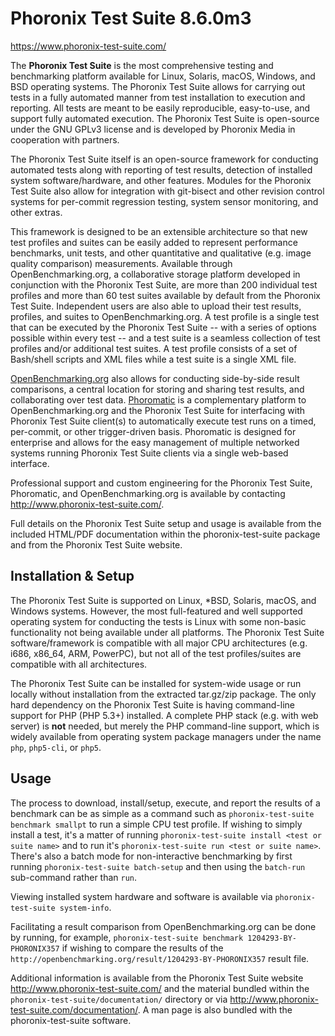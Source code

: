 # Phoronix Test Suite 8.6.0m3
https://www.phoronix-test-suite.com/

The **Phoronix Test Suite** is the most comprehensive testing and benchmarking
platform available for Linux, Solaris, macOS, Windows, and BSD operating
systems. The Phoronix Test Suite allows for carrying out tests in a fully
automated manner from test installation to execution and reporting. All tests
are meant to be easily reproducible, easy-to-use, and support fully automated
execution. The Phoronix Test Suite is open-source under the GNU GPLv3 license
and is developed by Phoronix Media in cooperation with partners.

The Phoronix Test Suite itself is an open-source framework for conducting
automated tests along with reporting of test results, detection of installed
system software/hardware, and other features. Modules for the Phoronix Test
Suite also allow for integration with git-bisect and other revision control
systems for per-commit regression testing, system sensor monitoring, and other
extras.

This framework is designed to be an extensible architecture so that new test
profiles and suites can be easily added to represent performance benchmarks,
unit tests, and other quantitative and qualitative (e.g. image quality
comparison) measurements. Available through OpenBenchmarking.org, a
collaborative storage platform developed in conjunction with the Phoronix Test
Suite, are more than 200 individual test profiles and more than 60 test suites
available by default from the Phoronix Test Suite. Independent users are also
able to upload their test results, profiles, and suites to OpenBenchmarking.org.
A test profile is a single test that can be executed by the Phoronix Test Suite
-- with a series of options possible within every test -- and a test suite is a
seamless collection of test profiles and/or additional test suites. A test
profile consists of a set of Bash/shell scripts and XML files while a test suite
is a single XML file.

[OpenBenchmarking.org](http://www.openbenchmarking.org/) also allows for
conducting side-by-side result comparisons, a central location for storing and
sharing test results, and collaborating over test data.
[Phoromatic](http://www.phoromatic.com/) is a complementary platform to
OpenBenchmarking.org and the Phoronix Test Suite for interfacing with Phoronix
Test Suite client(s) to automatically execute test runs on a timed, per-commit,
or other trigger-driven basis. Phoromatic is designed for enterprise and allows
for the easy management of multiple networked systems running Phoronix Test
Suite clients via a single web-based interface.

Professional support and custom engineering for the Phoronix Test Suite,
Phoromatic, and OpenBenchmarking.org is available by contacting
<http://www.phoronix-test-suite.com/>.

Full details on the Phoronix Test Suite setup and usage is available from the
included HTML/PDF documentation within the phoronix-test-suite package and from
the Phoronix Test Suite website.

## Installation & Setup

The Phoronix Test Suite is supported on Linux, *BSD, Solaris, macOS, and Windows
systems. However, the most full-featured and well supported operating system for
conducting the tests is Linux with some non-basic functionality not being
available under all platforms. The Phoronix Test Suite software/framework is
compatible with all major CPU architectures (e.g. i686, x86_64, ARM, PowerPC),
but not all of the test profiles/suites are compatible with all architectures.

The Phoronix Test Suite can be installed for system-wide usage or run locally
without installation from the extracted tar.gz/zip package. The only hard
dependency on the Phoronix Test Suite is having command-line support for PHP
(PHP 5.3+) installed. A complete PHP stack (e.g. with web server) is **not**
needed, but merely the PHP command-line support, which is widely available from
operating system package managers under the name `php`, `php5-cli`, or `php5`.

## Usage

The process to download, install/setup, execute, and report the results of a
benchmark can be as simple as a command such as `phoronix-test-suite benchmark
smallpt` to run a simple CPU test profile. If wishing to simply install a test,
it's a matter of running `phoronix-test-suite install <test or suite name>` and
to run it's `phoronix-test-suite run <test or suite name>`. There's also a batch
mode for non-interactive benchmarking by first running `phoronix-test-suite
batch-setup` and then using the `batch-run` sub-command rather than `run`.

Viewing installed system hardware and software is available via
`phoronix-test-suite system-info`.

Facilitating a result comparison from OpenBenchmarking.org can be done by
running, for example, `phoronix-test-suite benchmark 1204293-BY-PHORONIX357` if
wishing to compare the results of the
`http://openbenchmarking.org/result/1204293-BY-PHORONIX357` result file.

Additional information is available from the Phoronix Test Suite website
<http://www.phoronix-test-suite.com/> and the material bundled within the
`phoronix-test-suite/documentation/` directory or via
<http://www.phoronix-test-suite.com/documentation/>. A man page is also bundled
with the phoronix-test-suite software.

